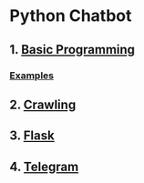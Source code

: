 # Python Chatbot

## 1. [Basic Programming](./Basic)

### [Examples](./Basic/Examples)

## 2. [Crawling](./Crawling)

## 3. [Flask](./Flask_examples)

## 4. [Telegram](./Telegram)
